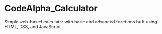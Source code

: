 # CodeAlpha_Calculator
Simple web-based calculator with basic and advanced functions built using HTML, CSS, and JavaScript.
